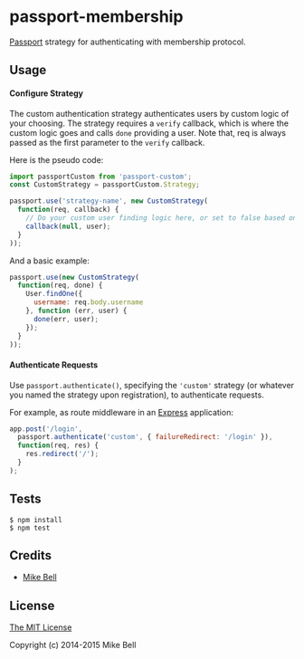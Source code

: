 # passport-membership

[Passport](http://passportjs.org/) strategy for authenticating with membership protocol.

## Usage

#### Configure Strategy

The custom authentication strategy authenticates users by custom logic of your choosing.
The strategy requires a `verify` callback, which is where the custom logic goes and calls
`done` providing a user. Note that, req is always passed as the first parameter to the 
`verify` callback.

Here is the pseudo code:

```javascript
import passportCustom from 'passport-custom';
const CustomStrategy = passportCustom.Strategy;

passport.use('strategy-name', new CustomStrategy(
  function(req, callback) {
    // Do your custom user finding logic here, or set to false based on req object
    callback(null, user);
  }
));
```

And a basic example:

```javascript
passport.use(new CustomStrategy(
  function(req, done) {
    User.findOne({
      username: req.body.username
    }, function (err, user) {
      done(err, user);
    });
  }
));
```

#### Authenticate Requests

Use `passport.authenticate()`, specifying the `'custom'` strategy (or whatever you named the strategy upon registration), to
authenticate requests.

For example, as route middleware in an [Express](http://expressjs.com/)
application:

```javascript
app.post('/login',
  passport.authenticate('custom', { failureRedirect: '/login' }),
  function(req, res) {
    res.redirect('/');
  }
);
```

## Tests

    $ npm install
    $ npm test

## Credits

  - [Mike Bell](http://github.com/mbell8903)

## License

[The MIT License](http://opensource.org/licenses/MIT)

Copyright (c) 2014-2015 Mike Bell
